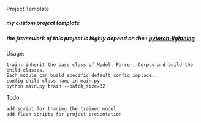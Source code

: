 Project Template
##### my custom project template 

##### the framework of this project is highly depend on the :  [pytorch-lightning](https://github.com/williamFalcon/pytorch-lightning) 

Usage:
    
    train: inherit the base class of Model, Parser, Corpus and build the child classes.   
    Each module can build specific default config inplace.
    config child class name in main.py
    python main.py train --batch_size=32
    

Todo:

    add script for tracing the trained model
    add flask scripts for project presentation